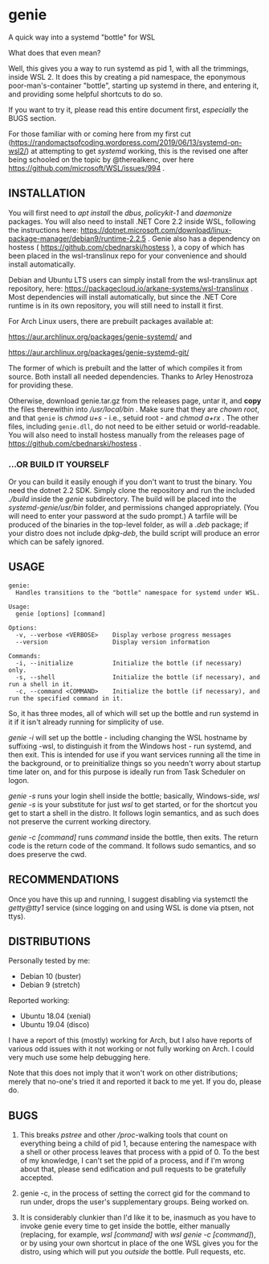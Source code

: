 # genie
A quick way into a systemd "bottle" for WSL

What does that even mean?

Well, this gives you a way to run systemd as pid 1, with all the trimmings, inside WSL 2. It does this by creating a pid namespace, the eponymous poor-man's-container "bottle", starting up systemd in there, and entering it, and providing some helpful shortcuts to do so.

If you want to try it, please read this entire document first, _especially_ the BUGS section.

For those familiar with or coming here from my first cut (https://randomactsofcoding.wordpress.com/2019/06/13/systemd-on-wsl2/) at attempting to get _systemd_ working, this is the revised one after being schooled on the topic by @therealkenc, over here https://github.com/microsoft/WSL/issues/994 .

## INSTALLATION

You will first need to _apt install_ the _dbus_, _policykit-1_ and _daemonize_ packages. You will also need to install .NET Core 2.2 inside WSL, following the instructions here: https://dotnet.microsoft.com/download/linux-package-manager/debian9/runtime-2.2.5 . Genie also has a dependency on hostess ( https://github.com/cbednarski/hostess ), a copy of which has been placed in the wsl-translinux repo for your convenience and should install automatically.

Debian and Ubuntu LTS users can simply install from the wsl-translinux apt repository, here: https://packagecloud.io/arkane-systems/wsl-translinux . Most dependencies will install automatically, but since the .NET Core runtime is in its own repository, you will still need to install it first.

For Arch Linux users, there are prebuilt packages available at:

https://aur.archlinux.org/packages/genie-systemd/ and

https://aur.archlinux.org/packages/genie-systemd-git/

The former of which is prebuilt and the latter of which compiles it from source. Both install all needed dependencies. Thanks to Arley Henostroza for providing these.

Otherwise, download genie.tar.gz from the releases page, untar it, and **copy** the files therewithin into  _/usr/local/bin_ . Make sure that they are _chown root_, and that `genie` is _chmod u+s_ - i.e., setuid root - and _chmod a+rx_ . The other files, including `genie.dll`, do not need to be either setuid or world-readable. You will also need to install hostess manually from the releases page of https://github.com/cbednarski/hostess .

### ...OR BUILD IT YOURSELF

Or you can build it easily enough if you don't want to trust the binary. You need the dotnet 2.2 SDK. Simply clone the repository and run the included _./build_ inside the _genie_ subdirectory. The build will be placed into the _systemd-genie/usr/bin_ folder, and permissions changed appropriately. (You will need to enter your password at the sudo prompt.) A tarfile will be produced of the binaries in the top-level folder, as will a _.deb_ package; if your distro does not include _dpkg-deb_, the build script will produce an error which can be safely ignored.

## USAGE

```
genie:
  Handles transitions to the "bottle" namespace for systemd under WSL.

Usage:
  genie [options] [command]

Options:
  -v, --verbose <VERBOSE>    Display verbose progress messages
  --version                  Display version information

Commands:
  -i, --initialize           Initialize the bottle (if necessary) only.
  -s, --shell                Initialize the bottle (if necessary), and run a shell in it.
  -c, --command <COMMAND>    Initialize the bottle (if necessary), and run the specified command in it.
```

So, it has three modes, all of which will set up the bottle and run systemd in it if it isn't already running for simplicity of use.

_genie -i_ will set up the bottle - including changing the WSL hostname by suffixing -wsl, to distinguish it from the Windows host -  run systemd, and then exit. This is intended for use if you want services running all the time in the background, or to preinitialize things so you needn't worry about startup time later on, and for this purpose is ideally run from Task Scheduler on logon.

_genie -s_ runs your login shell inside the bottle; basically, Windows-side, _wsl genie -s_ is your substitute for just _wsl_ to get started, or for the shortcut you get to start a shell in the distro. It follows login semantics, and as such does not preserve the current working directory.

_genie -c [command]_ runs _command_ inside the bottle, then exits. The return code is the return code of the command. It follows sudo semantics, and so does preserve the cwd.

## RECOMMENDATIONS

Once you have this up and running, I suggest disabling via systemctl the _getty@tty1_ service (since logging on and using WSL is done via ptsen, not ttys).

## DISTRIBUTIONS

Personally tested by me:

 * Debian 10 (buster)
 * Debian 9 (stretch)
 
Reported working:

 * Ubuntu 18.04 (xenial)
 * Ubuntu 19.04 (disco)

I have a report of this (mostly) working for Arch, but I also have reports of various odd issues with it not working or not fully working on Arch. I could very much use some help debugging here.

Note that this does not imply that it won't work on other distributions; merely that no-one's tried it and reported it back to me yet. If you do, please do.

## BUGS

1. This breaks _pstree_ and other _/proc_-walking tools that count on everything being a child of pid 1, because entering the namespace with a shell or other process leaves that process with a ppid of 0. To the best of my knowledge, I can't set the ppid of a process, and if I'm wrong about that, please send edification and pull requests to be gratefully accepted.

2. genie -c, in the process of setting the correct gid for the command to run under, drops the user's supplementary groups. Being worked on.

3. It is considerably clunkier than I'd like it to be, inasmuch as you have to invoke genie every time to get inside the bottle, either manually (replacing, for example, _wsl [command]_ with _wsl genie -c [command]_), or by using your own shortcut in place of the one WSL gives you for the distro, using which will put you _outside_ the bottle. Pull requests, etc.

